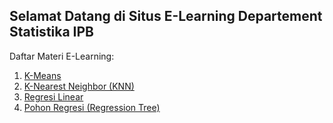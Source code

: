 ## Selamat Datang di Situs E-Learning Departement Statistika IPB

Daftar Materi E-Learning:

1. [K-Means](https://statipb.github.io/elearning/kmeans.html)
2. [K-Nearest Neighbor (KNN)](https://statipb.github.io/elearning/kmeans.html)
3. [Regresi Linear](https://statipb.github.io/elearning/RegresiLinear.html)
5. [Pohon Regresi (Regression Tree)](https://statipb.github.io/elearning/reg.html)

